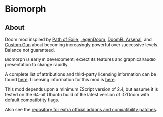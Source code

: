# Biomorph

## About

Doom mod inspired by [Path of Exile](https://www.pathofexile.com/), [LegenDoom](https://forum.zdoom.org/viewtopic.php?t=51035), [DoomRL Arsenal](https://forum.zdoom.org/viewtopic.php?f=43&t=37044), and [Custom Gun](https://forum.zdoom.org/viewtopic.php?f=43&t=54303) about becoming increasingly powerful over successive levels. Balance not guaranteed.

Biomorph is early in development; expect its features and graphical/audio presentation to change rapidly.

A complete list of attributions and third-party licensing information can be found [here](/ATTRIB.md). Licensing information for this mod is [here](/LICENSE).

This mod depends upon a minimum ZScript version of 2.4, but assume it is tested on the 64-bit Ubuntu build of the latest version of GZDoom with default compatibility flags.

Also see the [repository for extra official addons and compatibility patches](https://github.com/TheRatCircus/biomorph-extras).
